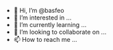 - 👋 Hi, I’m @basfeo
- 👀 I’m interested in ...
- 🌱 I’m currently learning ...
- 💞️ I’m looking to collaborate on ...
- 📫 How to reach me ...

<!---
basfeo/basfeo is a ✨ special ✨ repository because its `README.md` (this file) appears on your GitHub profile.
You can click the Preview link to take a look at your changes.
--->
